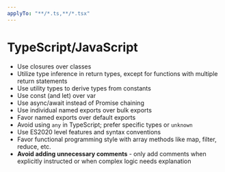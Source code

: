 ```yaml
---
applyTo: "**/*.ts,**/*.tsx"
---
```


# TypeScript/JavaScript
- Use closures over classes
- Utilize type inference in return types, except for functions with multiple return statements
- Use utility types to derive types from constants
- Use const (and let) over var
- Use async/await instead of Promise chaining
- Use individual named exports over bulk exports
- Favor named exports over default exports
- Avoid using `any` in TypeScript; prefer specific types or `unknown`
- Use ES2020 level features and syntax conventions
- Favor functional programming style with array methods like map, filter, reduce, etc.
- **Avoid adding unnecessary comments** - only add comments when explicitly instructed or when complex logic needs explanation